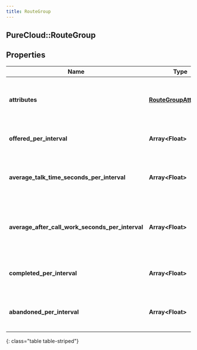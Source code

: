 ```yaml
---
title: RouteGroup
---
```

## PureCloud::RouteGroup

## Properties

|Name | Type | Description | Notes|
|------------ | ------------- | ------------- | -------------|
| **attributes** | [**RouteGroupAttributes**](RouteGroupAttributes.html) | The attributes that describe this route group | |
| **offered_per_interval** | **Array&lt;Float&gt;** | Interactions offered per 15 minute interval | |
| **average_talk_time_seconds_per_interval** | **Array&lt;Float&gt;** | Average talk time in seconds per 15 minute interval | |
| **average_after_call_work_seconds_per_interval** | **Array&lt;Float&gt;** | Average after call work in seconds per 15 minute interval | |
| **completed_per_interval** | **Array&lt;Float&gt;** | Interactions completed per 15 minute interval | [optional] |
| **abandoned_per_interval** | **Array&lt;Float&gt;** | Interactions abandoned per 15 minute interval | [optional] |
{: class="table table-striped"}


